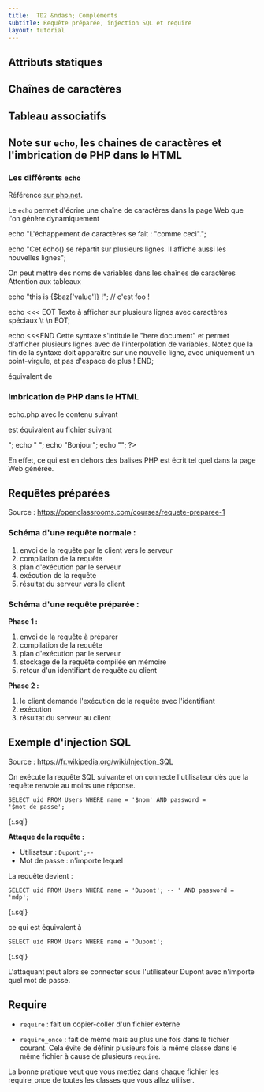 ```yaml
---
title:  TD2 &ndash; Compléments
subtitle: Requête préparée, injection SQL et require
layout: tutorial
---
```



## Attributs statiques

## Chaînes de caractères

## Tableau associatifs

## Note sur `echo`, les chaines de caractères et l'imbrication de PHP dans le HTML

### Les différents `echo`

Référence [sur php.net](http://php.net/manual/fr/function.echo.php).

Le `echo` permet d'écrire une chaîne de caractères dans la page Web que l'on génère dynamiquement 


echo "L'échappement de caractères se fait : \"comme ceci\".";

echo "Cet echo() se
répartit sur plusieurs lignes. Il affiche aussi les
nouvelles lignes";

On peut mettre des noms de variables dans les chaînes de caractères
Attention aux tableaux

echo "this is {$baz['value']} !"; // c'est foo !

echo <<< EOT
  Texte à afficher
  sur plusieurs lignes
  avec caractères spéciaux \t \n
EOT;

echo <<<END
Cette syntaxe s'intitule le "here document" et
permet d'afficher plusieurs lignes avec de
l'interpolation de variables. Notez que la fin de
la syntaxe doit apparaître sur une nouvelle ligne,
avec uniquement un point-virgule, et pas d'espace
de plus !
END;

<?= $var_name ?> équivalent de <?php echo $var_name ?>

### Imbrication de PHP dans le HTML

echo.php avec le contenu suivant

<!DOCTYPE html>
<html>
    <head>
        <title> Mon premier php </title>
    </head>
    <body>
      <?php echo "Bonjour" ?>
    </body>
</html>

est équivalent au fichier suivant

<?php
  echo "<!DOCTYPE html>";
  echo "<html>
      <head>
          <title> Mon premier php </title>
      </head>
      <body>";
  echo "Bonjour";
  echo "</body></html>";
?>

En effet, ce qui est en dehors des balises PHP est écrit tel quel dans la page
Web générée.

## Requêtes préparées

Source : https://openclassrooms.com/courses/requete-preparee-1

### Schéma d'une requête normale :

1. envoi de la requête par le client vers le serveur
2. compilation de la requête
3. plan d'exécution par le serveur
4. exécution de la requête
5. résultat du serveur vers le client

### Schéma d'une requête préparée :

**Phase 1 :**

1. envoi de la requête à préparer
2. compilation de la requête
3. plan d'exécution par le serveur
4. stockage de la requête compilée en mémoire
5. retour d'un identifiant de requête au client

**Phase 2 :**

1. le client demande l'exécution de la requête avec l'identifiant
2. exécution
3. résultat du serveur au client


## Exemple d'injection SQL

Source : https://fr.wikipedia.org/wiki/Injection_SQL

On exécute la requête SQL suivante et on connecte l'utilisateur dès que la
requête renvoie au moins une réponse.

~~~
SELECT uid FROM Users WHERE name = '$nom' AND password = '$mot_de_passe';
~~~
{:.sql}


**Attaque de la requête :**

* Utilisateur : `Dupont';--`
* Mot de passe : n'importe lequel

La requête devient :

~~~
SELECT uid FROM Users WHERE name = 'Dupont'; -- ' AND password = 'mdp';
~~~
{:.sql}

ce qui est équivalent à

~~~
SELECT uid FROM Users WHERE name = 'Dupont';
~~~
{:.sql}

L'attaquant peut alors se connecter sous l'utilisateur Dupont avec n'importe
quel mot de passe.

## Require

* `require` : fait un copier-coller d'un fichier externe

* `require_once` : fait de même mais au plus une fois dans le fichier
  courant. Cela évite de définir plusieurs fois la même classe dans le même
  fichier à cause de plusieurs `require`.

La bonne pratique veut que vous mettiez dans chaque fichier les require_once de
toutes les classes que vous allez utiliser.

